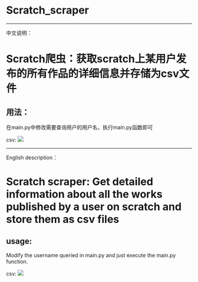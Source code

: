 # Scratch_scraper

---------
中文说明：

# Scratch爬虫：获取scratch上某用户发布的所有作品的详细信息并存储为csv文件
## 用法：
在main.py中修改需要查询用户的用户名，执行main.py函数即可

csv:
![](http://p4lmrb1gp.bkt.clouddn.com/20181017150811.png)

----------
English description：


# Scratch scraper: Get detailed information about all the works published by a user on scratch and store them as csv files
## usage:
Modify the username queried in main.py and just execute the main.py function.

csv:
![](http://p4lmrb1gp.bkt.clouddn.com/20181017150811.png)